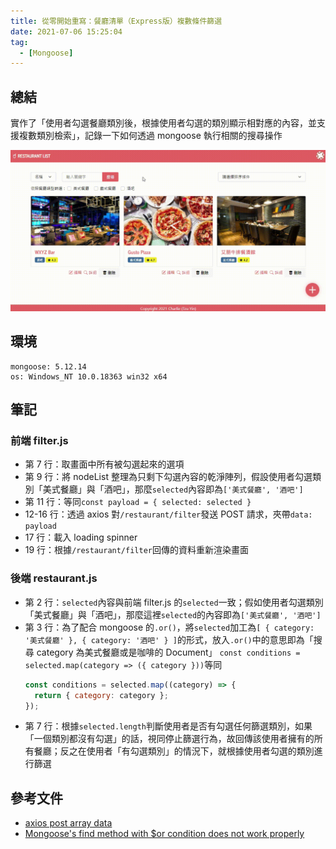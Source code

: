 ```yaml
---
title: 從零開始重寫：餐廳清單（Express版）複數條件篩選
date: 2021-07-06 15:25:04
tag:
  - [Mongoose]
---
```


## 總結

實作了「使用者勾選餐廳類別後，根據使用者勾選的類別顯示相對應的內容，並支援複數類別檢索」，記錄一下如何透過 mongoose 執行相關的搜尋操作

![功能展示](/2021/mongoose-multiple-condition-search/filterDemo.gif)

## 環境

```
mongoose: 5.12.14
os: Windows_NT 10.0.18363 win32 x64
```

## 筆記

### 前端 filter.js

<script src="https://gist.github.com/tzynwang/575200d7844107259bc11c89733f5b2c.js"></script>

- 第 7 行：取畫面中所有被勾選起來的選項
- 第 9 行：將 nodeList 整理為只剩下勾選內容的乾淨陣列，假設使用者勾選類別「美式餐廳」與「酒吧」，那麼`selected`內容即為`['美式餐廳', '酒吧']`
- 第 11 行：等同`const payload = { selected: selected }`
- 12-16 行：透過 axios 對`/restaurant/filter`發送 POST 請求，夾帶`data: payload`
- 17 行：載入 loading spinner
- 19 行：根據`/restaurant/filter`回傳的資料重新渲染畫面

### 後端 restaurant.js

<script src="https://gist.github.com/tzynwang/6229f2d31c1b7bebf0ce5a6cb9dc3b14.js"></script>

- 第 2 行：`selected`內容與前端 filter.js 的`selected`一致；假如使用者勾選類別「美式餐廳」與「酒吧」，那麼這裡`selected`的內容即為`['美式餐廳', '酒吧']`
- 第 3 行：為了配合 mongoose 的`.or()`，將`selected`加工為`[ { category: '美式餐廳' }, { category: '酒吧' } ]`的形式，放入`.or()`中的意思即為「搜尋 category 為美式餐廳或是咖啡的 Document」
  `const conditions = selected.map(category => ({ category }))`等同
  ```js
  const conditions = selected.map((category) => {
    return { category: category };
  });
  ```
- 第 7 行：根據`selected.length`判斷使用者是否有勾選任何篩選類別，如果「一個類別都沒有勾選」的話，視同停止篩選行為，故回傳該使用者擁有的所有餐廳；反之在使用者「有勾選類別」的情況下，就根據使用者勾選的類別進行篩選

## 參考文件

- [axios post array data](https://stackoverflow.com/questions/45072255/axios-post-array-data)
- [Mongoose's find method with $or condition does not work properly](https://stackoverflow.com/questions/7382207/mongooses-find-method-with-or-condition-does-not-work-properly)
